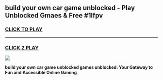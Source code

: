 
## build your own car game unblocked - Play Unblocked Gmaes & Free #1lfpv
<h3>
<a href="https://premium.freeplayer.one?title=build_your_own_car_game_unblocked&ref=01M">CLICK TO PLAY</a></h3>
<hr>

<h3>
<a href="https://premium.freeplayer.one?title=build_your_own_car_game_unblocked&ref=01M">CLICK 2 PLAY</a>
  
</h3>

<a href="https://premium.freeplayer.one?title=build_your_own_car_game_unblocked&ref=01M"><img src="https://clearcache.store/games.png"></a>


**build your own car game unblocked games unblocked: Your Gateway to Fun and Accessible Online Gaming**
